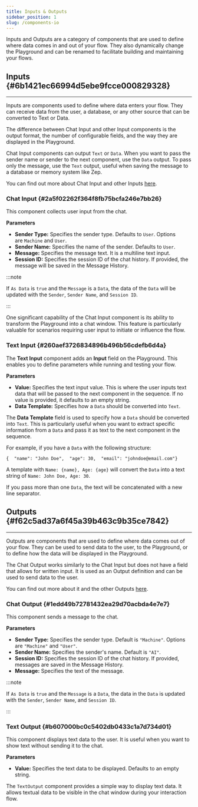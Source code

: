 ```yaml
---
title: Inputs & Outputs
sidebar_position: 1
slug: /components-io
---
```




Inputs and Outputs are a category of components that are used to define where data comes in and out of your flow. They also dynamically change the Playground and can be renamed to facilitate building and maintaining your flows.


## Inputs {#6b1421ec66994d5ebe9fcce000829328}


---


Inputs are components used to define where data enters your flow. They can receive data from the user, a database, or any other source that can be converted to Text or Data.


The difference between Chat Input and other Input components is the output format, the number of configurable fields, and the way they are displayed in the Playground.


Chat Input components can output `Text` or `Data`. When you want to pass the sender name or sender to the next component, use the `Data` output. To pass only the message, use the `Text` output, useful when saving the message to a database or memory system like Zep.


You can find out more about Chat Input and other Inputs [here](/components-io).


### Chat Input {#2a5f02262f364f8fb75bcfa246e7bb26}


This component collects user input from the chat.


**Parameters**

- **Sender Type:** Specifies the sender type. Defaults to `User`. Options are `Machine` and `User`.
- **Sender Name:** Specifies the name of the sender. Defaults to `User`.
- **Message:** Specifies the message text. It is a multiline text input.
- **Session ID:** Specifies the session ID of the chat history. If provided, the message will be saved in the Message History.

:::note

If `As Data` is `true` and the `Message` is a `Data`, the data of the `Data` will be updated with the `Sender`, `Sender Name`, and `Session ID`.

:::




One significant capability of the Chat Input component is its ability to transform the Playground into a chat window. This feature is particularly valuable for scenarios requiring user input to initiate or influence the flow.


### Text Input {#260aef3726834896b496b56cdefb6d4a}


The **Text Input** component adds an **Input** field on the Playground. This enables you to define parameters while running and testing your flow.


**Parameters**

- **Value:** Specifies the text input value. This is where the user inputs text data that will be passed to the next component in the sequence. If no value is provided, it defaults to an empty string.
- **Data Template:** Specifies how a `Data` should be converted into `Text`.

The **Data Template** field is used to specify how a `Data` should be converted into `Text`. This is particularly useful when you want to extract specific information from a `Data` and pass it as text to the next component in the sequence.


For example, if you have a `Data` with the following structure:


`{  "name": "John Doe",  "age": 30,  "email": "johndoe@email.com"}`


A template with `Name: {name}, Age: {age}` will convert the `Data` into a text string of `Name: John Doe, Age: 30`.


If you pass more than one `Data`, the text will be concatenated with a new line separator.


## Outputs {#f62c5ad37a6f45a39b463c9b35ce7842}


---


Outputs are components that are used to define where data comes out of your flow. They can be used to send data to the user, to the Playground, or to define how the data will be displayed in the Playground.


The Chat Output works similarly to the Chat Input but does not have a field that allows for written input. It is used as an Output definition and can be used to send data to the user.


You can find out more about it and the other Outputs [here](/components-io).


### Chat Output {#1edd49b72781432ea29d70acbda4e7e7}


This component sends a message to the chat.


**Parameters**

- **Sender Type:** Specifies the sender type. Default is `"Machine"`. Options are `"Machine"` and `"User"`.
- **Sender Name:** Specifies the sender's name. Default is `"AI"`.
- **Session ID:** Specifies the session ID of the chat history. If provided, messages are saved in the Message History.
- **Message:** Specifies the text of the message.

:::note

If `As Data` is `true` and the `Message` is a `Data`, the data in the `Data` is updated with the `Sender`, `Sender Name`, and `Session ID`.

:::




### Text Output {#b607000bc0c5402db0433c1a7d734d01}


This component displays text data to the user. It is useful when you want to show text without sending it to the chat.


**Parameters**

- **Value:** Specifies the text data to be displayed. Defaults to an empty string.

The `TextOutput` component provides a simple way to display text data. It allows textual data to be visible in the chat window during your interaction flow.

